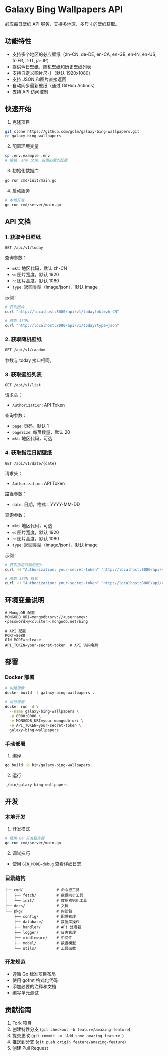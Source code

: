# Galaxy Bing Wallpapers API

必应每日壁纸 API 服务，支持多地区、多尺寸的壁纸获取。

## 功能特性

- 支持多个地区的必应壁纸（zh-CN, de-DE, en-CA, en-GB, en-IN, en-US, fr-FR, it-IT, ja-JP）
- 提供今日壁纸、随机壁纸和历史壁纸列表
- 支持自定义图片尺寸（默认 1920x1080）
- 支持 JSON 和图片直接返回
- 自动同步最新壁纸（通过 GitHub Actions）
- 支持 API 访问控制

## 快速开始

1. 克隆项目

```bash
git clone https://github.com/gclm/galaxy-bing-wallpapers.git
cd galaxy-bing-wallpapers
```

2. 配置环境变量

```bash
cp .env.example .env
# 编辑 .env 文件，设置必要的配置
```

3. 初始化数据库

```bash
go run cmd/init/main.go
```

4. 启动服务

```bash
# 本地开发
go run cmd/server/main.go
```

## API 文档

### 1. 获取今日壁纸

```http
GET /api/v1/today
```

查询参数：
- `mkt`: 地区代码，默认 zh-CN
- `w`: 图片宽度，默认 1920
- `h`: 图片高度，默认 1080
- `type`: 返回类型（image/json），默认 image

示例：
```bash
# 获取图片
curl "http://localhost:8080/api/v1/today?mkt=zh-CN"

# 获取 JSON
curl "http://localhost:8080/api/v1/today?type=json"
```

### 2. 获取随机壁纸

```http
GET /api/v1/random
```

参数与 today 接口相同。

### 3. 获取壁纸列表

```http
GET /api/v1/list
```

请求头：
- `Authorization`: API Token

查询参数：
- `page`: 页码，默认 1
- `pageSize`: 每页数量，默认 20
- `mkt`: 地区代码，可选

### 4. 获取指定日期壁纸

```http
GET /api/v1/date/{date}
```

请求头：
- `Authorization`: API Token

路径参数：
- `date`: 日期，格式：YYYY-MM-DD

查询参数：
- `mkt`: 地区代码，可选
- `w`: 图片宽度，默认 1920
- `h`: 图片高度，默认 1080
- `type`: 返回类型（image/json），默认 image

示例：
```bash
# 获取指定日期的图片
curl -H "Authorization: your-secret-token" "http://localhost:8080/api/v1/date/2024-02-19?mkt=zh-CN"

# 获取 JSON 格式
curl -H "Authorization: your-secret-token" "http://localhost:8080/api/v1/date/2024-02-19?type=json"
```

## 环境变量说明

```env
# MongoDB 配置
MONGODB_URI=mongodb+srv://<username>:<password>@<cluster>.mongodb.net/bing

# API 配置
PORT=8080
GIN_MODE=release
API_TOKEN=your-secret-token  # API 访问令牌
```

## 部署

### Docker 部署

```bash
# 构建镜像
docker build -t galaxy-bing-wallpapers .

# 运行容器
docker run -d \
  --name galaxy-bing-wallpapers \
  -p 8080:8080 \
  -e MONGODB_URI=your-mongodb-uri \
  -e API_TOKEN=your-secret-token \
  galaxy-bing-wallpapers
```

### 手动部署

1. 编译
```bash
go build -o bin/galaxy-bing-wallpapers
```

2. 运行
```bash
./bin/galaxy-bing-wallpapers
```

## 开发

### 本地开发

1. 开发模式
```bash
# 使用 Go 开发服务器
go run cmd/server/main.go
```

2. 调试技巧
- 使用 `GIN_MODE=debug` 查看详细日志

### 目录结构

```
├── cmd/               # 命令行工具
│   ├── fetch/         # 数据同步工具
│   └── init/          # 数据初始化工具
├── docs/              # 文档
└── pkg/               # 内部包
    ├── config/        # 配置管理
    ├── database/      # 数据库操作
    ├── handler/       # API 处理器
    ├── logger/        # 日志管理
    ├── middleware/    # 中间件
    ├── model/         # 数据模型
    └── utils/         # 工具函数
```

### 开发规范

- 遵循 Go 标准项目布局
- 使用 gofmt 格式化代码
- 添加必要的注释和文档
- 编写单元测试

## 贡献指南

1. Fork 项目
2. 创建特性分支 (`git checkout -b feature/amazing-feature`)
3. 提交更改 (`git commit -m 'Add some amazing feature'`)
4. 推送到分支 (`git push origin feature/amazing-feature`)
5. 创建 Pull Request

